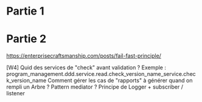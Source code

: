 # Partie 1



# Partie 2
https://enterprisecraftsmanship.com/posts/fail-fast-principle/


 [W4] Quid des services de "check" avant validation ? Exemple : program_management.ddd.service.read.check_version_name_service.check_version_name
Comment gérer les cas de "rapports" à générer quand on rempli un Arbre ? Pattern mediator ? Principe de Logger + subscriber / listener